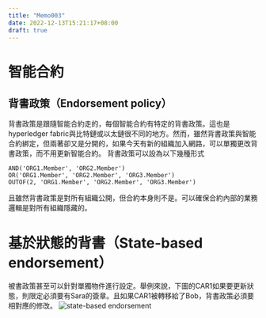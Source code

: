 ```yaml
---
title: "Memo003"
date: 2022-12-13T15:21:17+08:00
draft: true
---
```

# 智能合約
## 背書政策（Endorsement policy）
背書政策是跟隨智能合約走的，每個智能合約有特定的背書政策。這也是hyperledger fabric與比特鏈或以太鏈很不同的地方。然而，雖然背書政策與智能合約綁定，但兩著卻又是分開的，如果今天有新的組織加入網路，可以單獨更改背書政策，而不用更新智能合約。
背書政策可以設為以下幾種形式
```
AND('ORG1.Member', 'ORG2.Member')
OR('ORG1.Member', 'ORG2.Member', 'ORG3.Member')
OUTOF(2, 'ORG1.Member', 'ORG2.Member', 'ORG3.Member')
```
且雖然背書政策是對所有組織公開，但合約本身則不是。可以確保合約內部的業務邏輯是對所有組織隱藏的。

# 基於狀態的背書（State-based endorsement）
被書政策甚至可以針對單獨物件進行設定。舉例來說，下圖的CAR1如果要更新狀態，則限定必須要有Sara的簽章。且如果CAR1被轉移給了Bob，背書政策必須要相對應的修改。
![state-based endorsement](/HyperledgerFabric/sample3.png)

